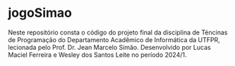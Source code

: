 # jogoSimao

Neste repositório consta o código do projeto final da disciplina de Téncinas de Programação do Departamento Acadêmico de Informática da UTFPR, lecionada pelo Prof. Dr. Jean Marcelo Simão.
Desenvolvido por Lucas Maciel Ferreira e Wesley dos Santos Leite no período 2024/1.